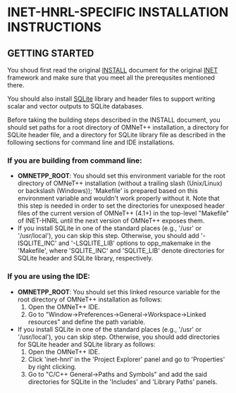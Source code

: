 # INET-HNRL-SPECIFIC INSTALLATION INSTRUCTIONS #

## GETTING STARTED ##
You shoud first read the original [INSTALL](INSTALL) document for the original
[INET](http://inet.omnetpp.org) framework and make sure that you meet all the
prerequsites mentioned there.

You should also install [SQLite](http://www.sqlite.org) library and header files
to support writing scalar and vector outputs to SQLite databases.

Before taking the building steps described in the INSTALL document, you should
set paths for a root directory of OMNeT++ installation, a directory for SQLite
header file, and a directory for SQLite library file as described in the
following sections for command line and IDE installations.

### If you are building from command line: ###
- **OMNETPP_ROOT**: You should set this environment variable for the root
  directory of OMNeT++ installation (without a trailing slash (Unix/Linux) or
  backslash (Windows)); 'Makefile' is prepared based on this environment
  variable and wouldn't work properly without it. Note that this step is needed
  in order to set the directories for unexposed header files of the current
  version of OMNeT++ (4.1+) in the top-level "Makefile" of INET-HNRL until the
  next version of OMNeT++ exposes them.
- If you install SQLite in one of the standard places (e.g., '/usr' or
  '/usr/local'), you can skip this step. Otherwise, you should add
  '-ISQLITE_INC' and '-LSQLITE_LIB' options to opp_makemake in the 'Makefile',
  where 'SQLITE_INC' and 'SQLITE_LIB' denote directories for SQLite header and
  SQLite library, respectively.

### If you are using the IDE: ###
- **OMNETPP_ROOT**: You should set this linked resource variable for the root
  directory of OMNeT++ installation as follows:
  1. Open the OMNeT++ IDE.
  2. Go to "Window->Preferences->General->Workspace->Linked resources" and
     define the path variable.
- If you install SQLite in one of the standard places (e.g., '/usr' or
  '/usr/local'), you can skip step. Otherwise, you should add directories for
  SQLite header and SQLite library as follows:
  1. Open the OMNeT++ IDE.
  2. Click 'inet-hnrl' in the 'Project Explorer' panel and go to 'Properties' by
     right clicking.
  3. Go to "C/C++ General->Paths and Symbols" and add the said directories for
     SQLite in the 'Includes' and 'Library Paths' panels.
